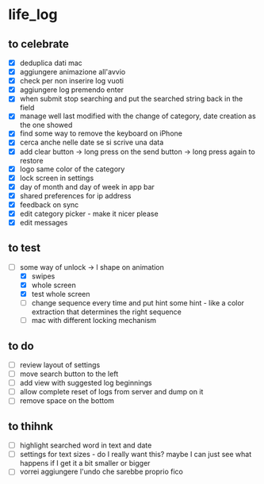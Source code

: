 # life_log

## to celebrate

* [x] deduplica dati mac
* [x] aggiungere animazione all'avvio
* [x] check per non inserire log vuoti
* [x] aggiungere log premendo enter
* [x] when submit stop searching and put the searched string back in the field
* [x] manage well last modified with the change of category, date creation as the one showed
* [x] find some way to remove the keyboard on iPhone
* [x] cerca anche nelle date se si scrive una data
* [x] add clear button -> long press on the send button -> long press again to restore
* [x] logo same color of the category
* [x] lock screen in settings
* [x] day of month and day of week in app bar
* [x] shared preferences for ip address
* [x] feedback on sync
* [x] edit category picker - make it nicer please
* [x] edit messages

## to test

* [ ] some way of unlock -> l shape on animation
  * [x] swipes
  * [x] whole screen
  * [x] test whole screen
  * [ ] change sequence every time and put hint some hint - like a color extraction that determines the right sequence
  * [ ] mac with different locking mechanism

## to do

* [ ] review layout of settings
* [ ] move search button to the left
* [ ] add view with suggested log beginnings
* [ ] allow complete reset of logs from server and dump on it
* [ ] remove space on the bottom

## to thihnk

* [ ] highlight searched word in text and date
* [ ] settings for text sizes - do I really want this? maybe I can just see what happens if I get it a bit smaller or bigger
* [ ] vorrei aggiungere l'undo che sarebbe proprio fico
